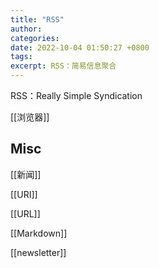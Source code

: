 ```yaml
---
title: "RSS"
author: 
categories: 
date: 2022-10-04 01:50:27 +0800
tags: 
excerpt: RSS：简易信息聚合
---
```



RSS：Really Simple Syndication


[[浏览器]]


## Misc

[[新闻]]

[[URI]]

[[URL]]

[[Markdown]]

[[newsletter]]


